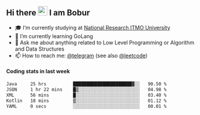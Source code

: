 ## Hi there <img src="https://media.giphy.com/media/hvRJCLFzcasrR4ia7z/giphy.gif" width="25px" height="25px"> I am Bobur

- :mortar_board: I’m currently studying at [National Research ITMO University](https://itmo.ru/)
- :seedling: I’m currently learning GoLang
- :speech_balloon: Ask me about anything related to Low Level Programming or Algorithm and Data Structures
- :mailbox: How to reach me: [@telegram](https://t.me/octoant) (see also [@leetcode](https://leetcode.com/octoant/))    

#### Coding stats in last week

<!--START_SECTION:waka-->

```txt
Java     25 hrs          ██████████████████████▓░░   90.50 %
JSON     1 hr 22 mins    █▒░░░░░░░░░░░░░░░░░░░░░░░   04.98 %
XML      56 mins         █░░░░░░░░░░░░░░░░░░░░░░░░   03.40 %
Kotlin   18 mins         ▒░░░░░░░░░░░░░░░░░░░░░░░░   01.12 %
YAML     0 secs          ░░░░░░░░░░░░░░░░░░░░░░░░░   00.01 %
```

<!--END_SECTION:waka-->
